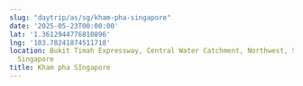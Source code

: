 ```yaml
---
slug: "daytrip/as/sg/kham-pha-singapore"
date: '2025-05-23T00:00:00'
lat: '1.3612944776810896'
lng: '103.78241874511718'
location: Bukit Timah Expressway, Central Water Catchment, Northwest, Singapore, 679056,
  Singapore
title: Kham pha SIngapore
---
```



